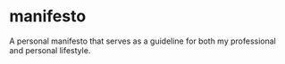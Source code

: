 # manifesto
A personal manifesto that serves as a guideline for both my professional and personal lifestyle.
